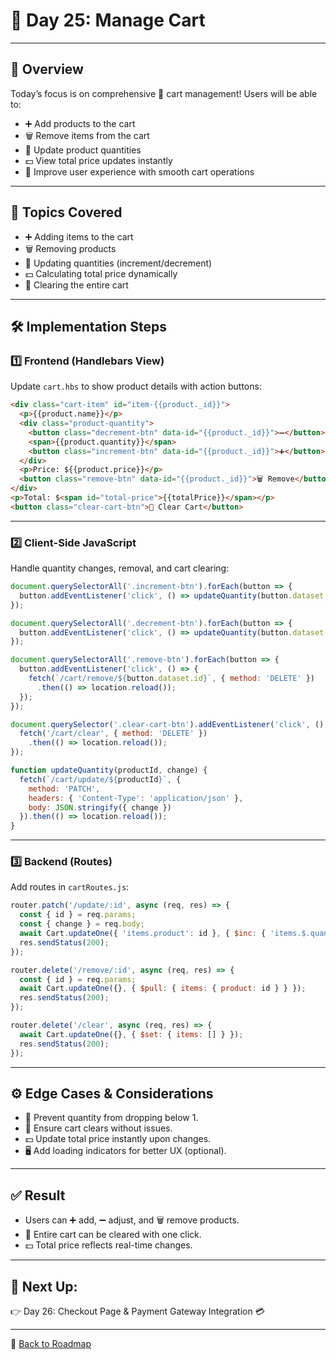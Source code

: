 # 📅 **Day 25: Manage Cart**

---

## 📝 **Overview**
Today’s focus is on comprehensive 🛒 cart management! Users will be able to:
- ➕ Add products to the cart  
- 🗑️ Remove items from the cart  
- 🔄 Update product quantities  
- 💵 View total price updates instantly  
- 🚀 Improve user experience with smooth cart operations  

---

## 🎯 **Topics Covered**
- ➕ Adding items to the cart  
- 🗑️ Removing products  
- 🔄 Updating quantities (increment/decrement)  
- 💵 Calculating total price dynamically  
- 🧹 Clearing the entire cart  

---

## 🛠️ **Implementation Steps**

### 1️⃣ **Frontend (Handlebars View)**
Update `cart.hbs` to show product details with action buttons:

```html
<div class="cart-item" id="item-{{product._id}}">
  <p>{{product.name}}</p>
  <div class="product-quantity">
    <button class="decrement-btn" data-id="{{product._id}}">➖</button>
    <span>{{product.quantity}}</span>
    <button class="increment-btn" data-id="{{product._id}}">➕</button>
  </div>
  <p>Price: ${{product.price}}</p>
  <button class="remove-btn" data-id="{{product._id}}">🗑️ Remove</button>
</div>
<p>Total: $<span id="total-price">{{totalPrice}}</span></p>
<button class="clear-cart-btn">🧹 Clear Cart</button>
```

---

### 2️⃣ **Client-Side JavaScript**
Handle quantity changes, removal, and cart clearing:

```js
document.querySelectorAll('.increment-btn').forEach(button => {
  button.addEventListener('click', () => updateQuantity(button.dataset.id, 1));
});

document.querySelectorAll('.decrement-btn').forEach(button => {
  button.addEventListener('click', () => updateQuantity(button.dataset.id, -1));
});

document.querySelectorAll('.remove-btn').forEach(button => {
  button.addEventListener('click', () => {
    fetch(`/cart/remove/${button.dataset.id}`, { method: 'DELETE' })
      .then(() => location.reload());
  });
});

document.querySelector('.clear-cart-btn').addEventListener('click', () => {
  fetch('/cart/clear', { method: 'DELETE' })
    .then(() => location.reload());
});

function updateQuantity(productId, change) {
  fetch(`/cart/update/${productId}`, {
    method: 'PATCH',
    headers: { 'Content-Type': 'application/json' },
    body: JSON.stringify({ change })
  }).then(() => location.reload());
}
```

---

### 3️⃣ **Backend (Routes)**
Add routes in `cartRoutes.js`:

```js
router.patch('/update/:id', async (req, res) => {
  const { id } = req.params;
  const { change } = req.body;
  await Cart.updateOne({ 'items.product': id }, { $inc: { 'items.$.quantity': change } });
  res.sendStatus(200);
});

router.delete('/remove/:id', async (req, res) => {
  const { id } = req.params;
  await Cart.updateOne({}, { $pull: { items: { product: id } } });
  res.sendStatus(200);
});

router.delete('/clear', async (req, res) => {
  await Cart.updateOne({}, { $set: { items: [] } });
  res.sendStatus(200);
});
```

---

## ⚙️ **Edge Cases & Considerations**
- 🛑 Prevent quantity from dropping below 1.  
- 🧹 Ensure cart clears without issues.  
- 💵 Update total price instantly upon changes.  
- 🖥️ Add loading indicators for better UX (optional).  

---

## ✅ **Result**
- Users can ➕ add, ➖ adjust, and 🗑️ remove products.  
- 🧹 Entire cart can be cleared with one click.  
- 💵 Total price reflects real-time changes.  

---

## 🚀 **Next Up:** 
👉 Day 26: Checkout Page & Payment Gateway Integration 💳

---

🔗 [Back to Roadmap](../README.md)

